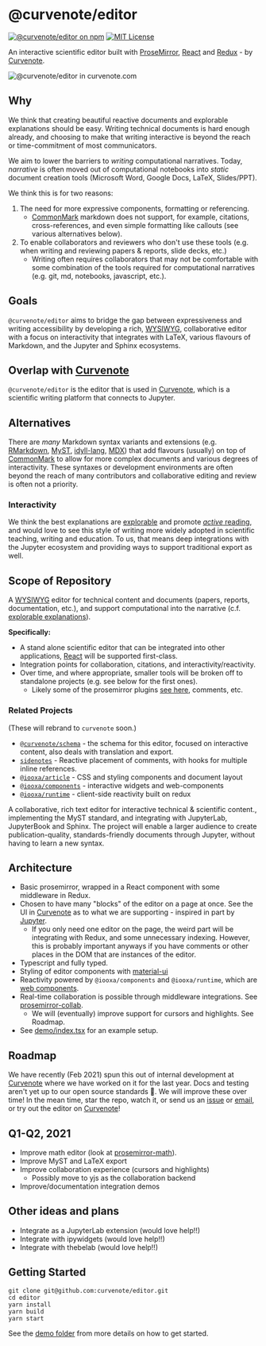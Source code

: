 # @curvenote/editor
[![@curvenote/editor on npm](https://img.shields.io/npm/v/@curvenote/editor.svg)](https://www.npmjs.com/package/@curvenote/editor)
[![MIT License](https://img.shields.io/badge/license-MIT-blue.svg)](https://github.com/curvenote/editor/blob/main/LICENSE)

An interactive scientific editor built with [ProseMirror](https://prosemirror.net/), [React](http://reactjs.org/) and [Redux](https://redux.js.org/) - by [Curvenote](https://curevnote.com).

![@curvenote/editor in curvenote.com](https://github.com/curvenote/editor/raw/main/images/editor.gif)

## Why
We think that creating beautiful reactive documents and explorable explanations should be easy. Writing technical documents is hard enough already, and choosing to make that writing interactive is beyond the reach or time-commitment of most communicators.

We aim to lower the barriers to *writing* computational narratives. Today, *narrative* is often moved out of computational notebooks into *static* document creation tools (Microsoft Word, Google Docs, LaTeX, Slides/PPT).

We think this is for two reasons:

1. The need for more expressive components, formatting or referencing.
    * [CommonMark](https://commonmark.org/) markdown does not support, for example, citations, cross-references, and even simple formatting like callouts (see various alternatives below).
2. To enable collaborators and reviewers who don't use these tools (e.g. when writing and reviewing papers & reports, slide decks, etc.)
    * Writing often requires collaborators that may not be comfortable with some combination of the tools required for computational narratives (e.g. git, md, notebooks, javascript, etc.).

## Goals
`@curvenote/editor` aims to bridge the gap between expressiveness and writing accessibility by developing a rich, [WYSIWYG](https://en.wikipedia.org/wiki/WYSIWYG), collaborative editor with a focus on interactivity that integrates with LaTeX, various flavours of Markdown, and the Jupyter and Sphinx ecosystems.

## Overlap with [Curvenote](https://curvenote.com)
`@curvenote/editor` is the editor that is used in [Curvenote](https://curvenote.com), which is a scientific writing platform that connects to Jupyter.

## Alternatives
There are *many* Markdown syntax variants and extensions (e.g. [RMarkdown](https://rmarkdown.rstudio.com/), [MyST](https://myst-parser.readthedocs.io/en/latest/), [idyll-lang](https://idyll-lang.org/), [MDX](https://mdxjs.com/)) that add flavours (usually) on top of [CommonMark](https://commonmark.org/) to allow for more complex documents and various degrees of interactivity. These syntaxes or development environments are often beyond the reach of many contributors and collaborative editing and review is often not a priority.

### Interactivity
We think the best explanations are [explorable](http://explorabl.es/) and promote [*active* reading](http://worrydream.com/ExplorableExplanations/), and would love to see this style of writing more widely adopted in scientific teaching, writing and education. To us, that means deep integrations with the Jupyter ecosystem and providing ways to support traditional export as well.

## Scope of Repository
A [WYSIWYG](https://en.wikipedia.org/wiki/WYSIWYG) editor for technical content and documents (papers, reports, documentation, etc.), and support computational into the narrative (c.f. [explorable explanations](http://worrydream.com/ExplorableExplanations/)).

**Specifically:**
* A stand alone scientific editor that can be integrated into other applications, [React](http://reactjs.org/) will be supported first-class.
* Integration points for collaboration, citations, and interactivity/reactivity.
* Over time, and where appropriate, smaller tools will be broken off to standalone projects (e.g. see below for the first ones).
  * Likely some of the prosemirror plugins [see here](/src/prosemirror/plugins/README.md), comments, etc.

### Related Projects

(These will rebrand to `curvenote` soon.)

* [`@curvenote/schema`](https://github.com/curvenote/schema) - the schema for this editor, focused on interactive content, also deals with translation and export.
* [`sidenotes`](https://github.com/curvenote/sidenotes) - Reactive placement of comments, with hooks for multiple inline references.
* [`@iooxa/article`](https://github.com/iooxa/article) - CSS and styling components and document layout
* [`@iooxa/components`](https://github.com/iooxa/components) - interactive widgets and web-components
* [`@iooxa/runtime`](https://github.com/iooxa/runtime) - client-side reactivity built on redux

A collaborative, rich text editor for interactive technical & scientific content., implementing the MyST standard, and integrating with JupyterLab, JupyterBook and Sphinx. The project will enable a larger audience to create publication-quality, standards-friendly documents through Jupyter, without having to learn a new syntax.

## Architecture
* Basic prosemirror, wrapped in a React component with some middleware in Redux.
* Chosen to have many "blocks" of the editor on a page at once. See the UI in [Curvenote](https://curevnote.com) as to what we are supporting - inspired in part by [Jupyter](https://jupyter.org/).
  * If you only need one editor on the page, the weird part will be integrating with Redux, and some unnecessary indexing. However, this is probably important anyways if you have comments or other places in the DOM that are instances of the editor.
* Typescript and fully typed.
* Styling of editor components with [material-ui](https://material-ui.com)
* Reactivity powered by `@iooxa/components` and `@iooxa/runtime`, which are [web components](https://developer.mozilla.org/en-US/docs/Web/Web_Components).
* Real-time collaboration is possible through middleware integrations. See [prosemirror-collab](https://github.com/ProseMirror/prosemirror-collab).
  * We will (eventually) improve support for cursors and highlights. See Roadmap.
* See [demo/index.tsx](/demo/index.tsx) for an example setup.


## Roadmap

We have recently (Feb 2021) spun this out of internal development at [Curvenote](https://curvenote.com) where we have worked on it for the last year. Docs and testing aren't yet up to our open source standards 😬. We will improve these over time! In the mean time, star the repo, watch it, or send us an [issue](https://github.com/curvenote/editor/issues/new) or [email](mailto:support@curvenote.com), or try out the editor on [Curvenote](https://curvenote.com)!

## Q1-Q2, 2021
* Improve math editor (look at [prosemirror-math](https://github.com/benrbray/prosemirror-math)).
* Improve MyST and LaTeX export
* Improve collaboration experience (cursors and highlights)
  * Possibly move to yjs as the collaboration backend
* Improve/documentation integration demos

## Other ideas and plans
* Integrate as a JupyterLab extension (would love help!!)
* Integrate with ipywidgets (would love help!!)
* Integrate with thebelab (would love help!!)


## Getting Started

```
git clone git@github.com:curvenote/editor.git
cd editor
yarn install
yarn build
yarn start
```

See the [demo folder](/demo/index.tsx) from more details on how to get started.
